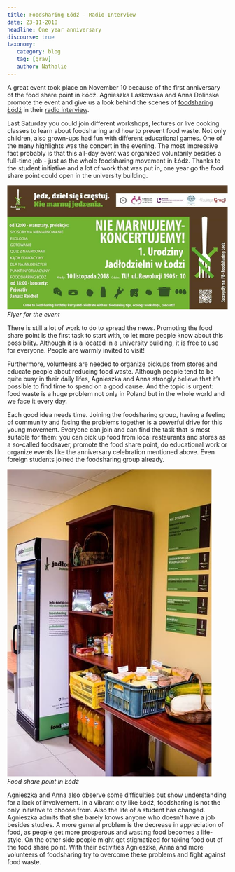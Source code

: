 ```yaml
---
title: Foodsharing Łódź - Radio Interview
date: 23-11-2018
headline: One year anniversary
discourse: true
taxonomy:
   category: blog
   tag: [grav]
   author: Nathalie
---
```


A great event took place on November 10 because of the first anniversary of the food share point in Łódź. Agnieszka Laskowska and Anna Dolinska promote the event and give us a look behind the scenes of [foodsharing Łódź](https://www.facebook.com/FoodsharingLodz) in their [radio interview](https://www.radiolodz.pl/broadcast_posts/48304-pierwsze-urodziny-lodzkiej-jadlodzielni-jestem-eko).

Last Saturday you could join different workshops, lectures or live cooking classes to learn about foodsharing and how to prevent food waste. Not only children, also grown-ups had fun with different educational games. One of the many highlights was the concert in the evening. The most impressive fact probably is that this all-day event was organized voluntarily besides a full-time job - just as the whole foodsharing movement in Łódź. Thanks to the student initiative and a lot of work that was put in, one year go the food share point could open in the university building.

![](aniFlyer.jpg)
_Flyer for the event_

There is still a lot of work to do to spread the news. Promoting the food share point is the first task to start with, to let more people know about this possibility. Although it is a located in a university building, it is free to use for everyone. People are warmly invited to visit!

Furthermore, volunteers are needed to organize pickups from stores and educate people about reducing food waste. Although people tend to be quite busy in their daily lifes, Agnieszka and Anna strongly believe that it’s possible to find time to spend on a good cause. And the topic is urgent: food waste is a huge problem not only in Poland but in the whole world and we face it every day.

Each good idea needs time. Joining the foodsharing group, having a feeling of community and facing the problems together is a powerful drive for this young movement. Everyone can join and can find the task that is most suitable for them: you can pick up food from local restaurants and stores as a so-called foodsaver, promote the food share point, do educational work or organize events like the anniversary celebration mentioned above. Even foreign students joined the foodsharing group already.

![](lodzJad.jpg)
_Food share point in Łódź_

Agnieszka and Anna also observe some difficulties but show understanding for a lack of involvement. In a vibrant city like Łódź, foodsharing is not the only initiative to choose from. Also the life of a student has changed. Agnieszka admits that she barely knows anyone who doesn’t have a job besides studies. A more general problem is the decrease in appreciation of food, as people get more prosperous and wasting food becomes a life-style. On the other side people might get stigmatized for taking food out of the food share point. With their activities Agnieszka, Anna and more volunteers of foodsharing try to overcome these problems and fight against food waste.
